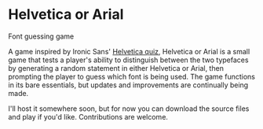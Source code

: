 # Helvetica or Arial
Font guessing game

A game inspired by Ironic Sans' <a href='http://www.ironicsans.com/helvarialquiz/'>Helvetica quiz</a>, Helvetica or Arial is a small game that tests a player's ability to distinguish between the two typefaces by generating a random statement in either Helvetica or Arial, then prompting the player to guess which font is being used. The game functions in its bare essentials, but updates and improvements are continually being made. 

I'll host it somewhere soon, but for now you can download the source files and play if you'd like. Contributions are welcome.
